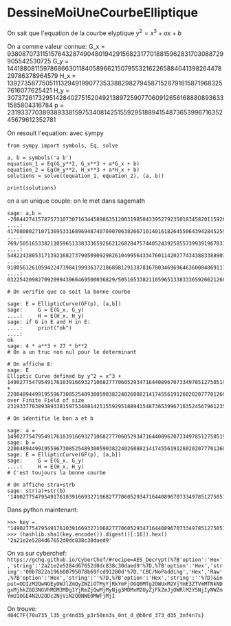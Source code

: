 # DessineMoiUneCourbeElliptique


On sait que l'equation de la courbe elyptique $y^2 = x^3 + ax + b$


On a comme valeur connue:
G_x = 93808707311515764328749048019429156823177018815962831703088729905542530725
G_y = 144188081159786866301184058966215079553216226588404139826447829786378964579
H_x = 139273587750511132949199077353388298279458715287916158719683257616077625421
H_y = 30737261732951428402751520492138972590770609126561688808936331585804316784
p = 231933770389389338159753408142515592951889415487365399671635245679612352781


On resoult l'equation: avec sympy

```
from sympy import symbols, Eq, solve

a, b = symbols('a b')
equation_1 = Eq(G_y**2, G_x**3 + a*G_x + b)
equation_2 = Eq(H_y**2, H_x**3 + a*H_x + b)
solutions = solve((equation_1, equation_2), (a, b))

print(solutions)
```

on a un unique couple: on le met dans sagemath
```
sage: a,b = -2084427415787573107307163445898635120031985043395279235018345820115926972549642455543309578884716641729449
....: 41708080271071369533168969487407690706382667101401618264550643942845259100061159336900412215419453352907290409467
....: 769/5051653382110596513383336592662126828475744052439258557399391967837232744,15383485425814774245193475118141355
....: 54822438053171392168273790509092982610499564334760114202774343883388903461800919224470765131276722775896112268346
....: 91805612610594224739841999363721868981291387816780346969646360084869117665652362958084089382174429739238254333456
....: 03225420982709209943966469500036829/5051653382110596513383336592662126828475744052439258557399391967837232744

# On verifie que ca soit la bonne courbe

sage: E = EllipticCurve(GF(p), [a,b])
sage:     G = E(G_x, G_y)
....:     H = E(H_x, H_y)
sage: if G in E and H in E:
....:     print("ok")
....: 
ok
sage: 4 * a**3 + 27 * b**2
# On a un truc non nul pour le determinant

# On affiche E:
sage: E
Elliptic Curve defined by y^2 = x^3 + 14902775479549176103916693271068277706052934716440896707334978512750519253*x + 220048944991955967308525489300590382240260882141745561912602020777012600739 over Finite Field of size 231933770389389338159753408142515592951889415487365399671635245679612352781

# On identifie le bon a et b

sage: a = 14902775479549176103916693271068277706052934716440896707334978512750519253
sage: b = 220048944991955967308525489300590382240260882141745561912602020777012600739
sage: E = EllipticCurve(GF(p), [a,b])
sage:     G = E(G_x, G_y)
....:     H = E(H_x, H_y)
# C'est toujours la bonne courbe

# On affiche stra+strb
sage: str(a)+str(b)
'14902775479549176103916693271068277706052934716440896707334978512750519253220048944991955967308525489300590382240260882141745561912602020777012600739'
```

Dans python maintenant:
```
>>> key = "14902775479549176103916693271068277706052934716440896707334978512750519253220048944991955967308525489300590382240260882141745561912602020777012600739"
>>> (hashlib.sha1(key.encode()).digest()[:16]).hex()                                                                   '2a21e2e5284d67652d0dc838c30daed9'
```

On va sur cyberchef:
`https://gchq.github.io/CyberChef/#recipe=AES_Decrypt(%7B'option':'Hex','string':'2a21e2e5284d67652d0dc838c30daed9'%7D,%7B'option':'Hex','string':'00b7822a196b00795078b69fcd91280d'%7D,'CBC/NoPadding','Hex','Raw',%7B'option':'Hex','string':''%7D,%7B'option':'Hex','string':''%7D)&input=ODIzM2QwNGEyOWJlZmQyZWZiOTMyYjRkYmFjOGQ0MTg2OWUxM2VjYmE3ZTVmMTNkNDgxMjhkZGQ3NGVhMGM3MDg1YjRmZjQwMjMyNjg3MDMxM2UyZjFkZmJjOWRlM2Y5NjIyNWZmYmU1OGE4N2U2ODc2NjViN2Q0NWE0MWFjMjI`


On trouve:
`404CTF{70u735_l35_gr4nd35_p3r50nn3s_0nt_d_@b0rd_373_d35_3nf4n7s}`


